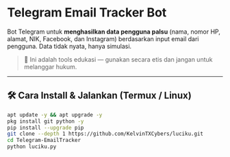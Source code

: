 # Telegram Email Tracker Bot

Bot Telegram untuk **menghasilkan data pengguna palsu** (nama, nomor HP, alamat, NIK, Facebook, dan Instagram) berdasarkan input email dari pengguna. Data tidak nyata, hanya simulasi.

> 📢 Ini adalah tools edukasi — gunakan secara etis dan jangan untuk melanggar hukum.

---

## 🛠️ Cara Install & Jalankan (Termux / Linux)

```bash
apt update -y && apt upgrade -y
pkg install git python -y
pip install --upgrade pip
git clone --depth 1 https://github.com/KelvinTXCybers/luciku.git
cd Telegram-EmailTracker
python luciku.py
